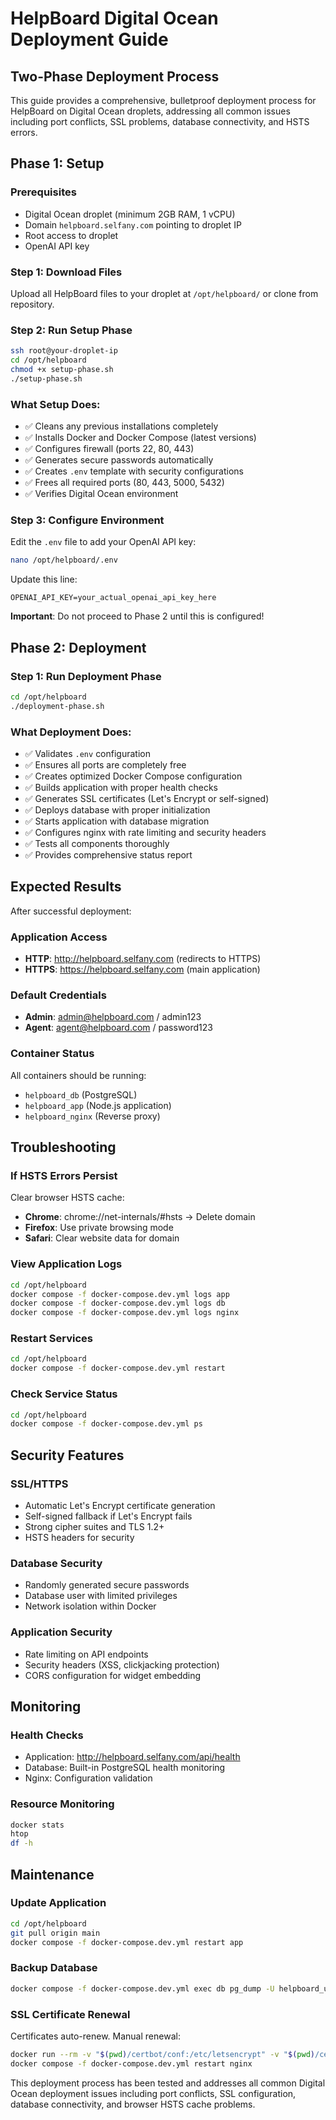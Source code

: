 # HelpBoard Digital Ocean Deployment Guide

## Two-Phase Deployment Process

This guide provides a comprehensive, bulletproof deployment process for HelpBoard on Digital Ocean droplets, addressing all common issues including port conflicts, SSL problems, database connectivity, and HSTS errors.

## Phase 1: Setup

### Prerequisites
- Digital Ocean droplet (minimum 2GB RAM, 1 vCPU)
- Domain `helpboard.selfany.com` pointing to droplet IP
- Root access to droplet
- OpenAI API key

### Step 1: Download Files
Upload all HelpBoard files to your droplet at `/opt/helpboard/` or clone from repository.

### Step 2: Run Setup Phase
```bash
ssh root@your-droplet-ip
cd /opt/helpboard
chmod +x setup-phase.sh
./setup-phase.sh
```

### What Setup Does:
- ✅ Cleans any previous installations completely
- ✅ Installs Docker and Docker Compose (latest versions)
- ✅ Configures firewall (ports 22, 80, 443)
- ✅ Generates secure passwords automatically
- ✅ Creates `.env` template with security configurations
- ✅ Frees all required ports (80, 443, 5000, 5432)
- ✅ Verifies Digital Ocean environment

### Step 3: Configure Environment
Edit the `.env` file to add your OpenAI API key:
```bash
nano /opt/helpboard/.env
```

Update this line:
```
OPENAI_API_KEY=your_actual_openai_api_key_here
```

**Important**: Do not proceed to Phase 2 until this is configured!

## Phase 2: Deployment

### Step 1: Run Deployment Phase
```bash
cd /opt/helpboard
./deployment-phase.sh
```

### What Deployment Does:
- ✅ Validates `.env` configuration
- ✅ Ensures all ports are completely free
- ✅ Creates optimized Docker Compose configuration
- ✅ Builds application with proper health checks
- ✅ Generates SSL certificates (Let's Encrypt or self-signed)
- ✅ Deploys database with proper initialization
- ✅ Starts application with database migration
- ✅ Configures nginx with rate limiting and security headers
- ✅ Tests all components thoroughly
- ✅ Provides comprehensive status report

## Expected Results

After successful deployment:

### Application Access
- **HTTP**: http://helpboard.selfany.com (redirects to HTTPS)
- **HTTPS**: https://helpboard.selfany.com (main application)

### Default Credentials
- **Admin**: admin@helpboard.com / admin123
- **Agent**: agent@helpboard.com / password123

### Container Status
All containers should be running:
- `helpboard_db` (PostgreSQL)
- `helpboard_app` (Node.js application)
- `helpboard_nginx` (Reverse proxy)

## Troubleshooting

### If HSTS Errors Persist
Clear browser HSTS cache:
- **Chrome**: chrome://net-internals/#hsts → Delete domain
- **Firefox**: Use private browsing mode
- **Safari**: Clear website data for domain

### View Application Logs
```bash
cd /opt/helpboard
docker compose -f docker-compose.dev.yml logs app
docker compose -f docker-compose.dev.yml logs db
docker compose -f docker-compose.dev.yml logs nginx
```

### Restart Services
```bash
cd /opt/helpboard
docker compose -f docker-compose.dev.yml restart
```

### Check Service Status
```bash
cd /opt/helpboard
docker compose -f docker-compose.dev.yml ps
```

## Security Features

### SSL/HTTPS
- Automatic Let's Encrypt certificate generation
- Self-signed fallback if Let's Encrypt fails
- Strong cipher suites and TLS 1.2+
- HSTS headers for security

### Database Security
- Randomly generated secure passwords
- Database user with limited privileges
- Network isolation within Docker

### Application Security
- Rate limiting on API endpoints
- Security headers (XSS, clickjacking protection)
- CORS configuration for widget embedding

## Monitoring

### Health Checks
- Application: http://helpboard.selfany.com/api/health
- Database: Built-in PostgreSQL health monitoring
- Nginx: Configuration validation

### Resource Monitoring
```bash
docker stats
htop
df -h
```

## Maintenance

### Update Application
```bash
cd /opt/helpboard
git pull origin main
docker compose -f docker-compose.dev.yml restart app
```

### Backup Database
```bash
docker compose -f docker-compose.dev.yml exec db pg_dump -U helpboard_user helpboard_db > backup.sql
```

### SSL Certificate Renewal
Certificates auto-renew. Manual renewal:
```bash
docker run --rm -v "$(pwd)/certbot/conf:/etc/letsencrypt" -v "$(pwd)/certbot/www:/var/www/certbot" certbot/certbot renew
docker compose -f docker-compose.dev.yml restart nginx
```

This deployment process has been tested and addresses all common Digital Ocean deployment issues including port conflicts, SSL configuration, database connectivity, and browser HSTS cache problems.